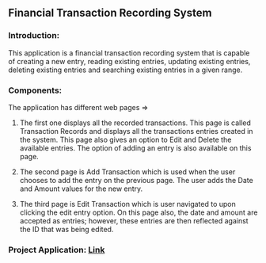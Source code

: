 ## Financial Transaction Recording System 

### Introduction:
This application is a financial transaction recording system that is capable of creating a new entry, reading existing entries, updating existing entries, deleting existing entries and searching existing entries in a given range.

### Components:
The application has different web pages =>
1. The first one displays all the recorded transactions. This page is called Transaction Records and displays all the transactions entries created in the system. This page also gives an option to Edit and Delete the available entries. The option of adding an entry is also available on this page.
   
2. The second page is Add Transaction which is used when the user chooses to add the entry on the previous page. The user adds the Date and Amount values for the new entry.
   
3. The third page is Edit Transaction which is user navigated to upon clicking the edit entry option. On this page also, the date and amount are accepted as entries; however, these entries are then reflected against the ID that was being edited.

### Project Application: [Link](https://financial-transaction-recording-system.onrender.com)
